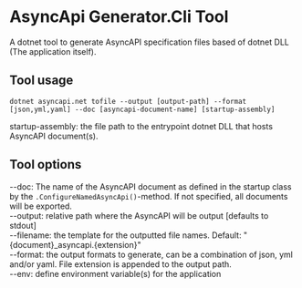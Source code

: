 # AsyncApi Generator.Cli Tool
A dotnet tool to generate AsyncAPI specification files based of dotnet DLL (The application itself).

## Tool usage
```
dotnet asyncapi.net tofile --output [output-path] --format [json,yml,yaml] --doc [asyncapi-document-name] [startup-assembly]
```
startup-assembly: the file path to the entrypoint dotnet DLL that hosts AsyncAPI document(s).

## Tool options
--doc: The name of the AsyncAPI document as defined in the startup class by the ```.ConfigureNamedAsyncApi()```-method. If not specified, all documents will be exported.  
--output: relative path where the AsyncAPI will be output [defaults to stdout]  
--filename: the template for the outputted file names. Default: "{document}_asyncapi.{extension}"  
--format: the output formats to generate, can be a combination of json, yml and/or yaml. File extension is appended to the output path.  
--env: define environment variable(s) for the application  
